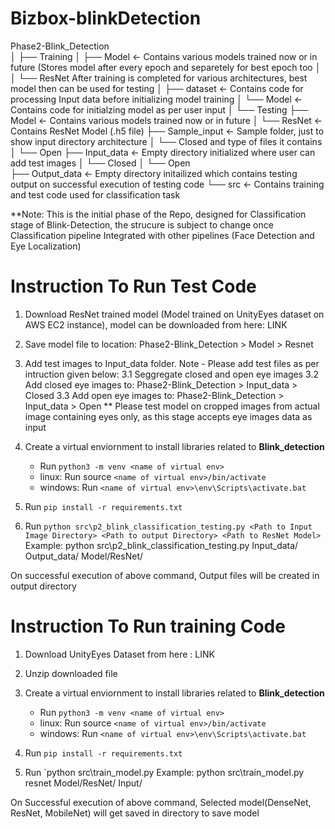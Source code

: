 # Bizbox-blinkDetection


Phase2-Blink_Detection  
│
├── Training
│     ├── Model                       <- Contains various models trained now or in future (Stores model after every epoch and separetely for best epoch too
│     │    └── ResNet                    After training is completed for various architectures, best model then can be used for testing
│     ├── dataset                     <- Contains code for processing Input data before initializing model training
│     └── Model                       <- Contains code for initialzing model as per user input
│
└── Testing
      ├── Model                       <- Contains various models trained now or in future
      │    └── ResNet                 <- Contains ResNet Model (.h5 file)
      ├── Sample_input                <- Sample folder, just to show input directory architecture
      │    └── Closed                     and type of files it contains
      │    └── Open
      ├── Input_data                  <- Empty directory initialized where user can add test images
      │    └── Closed
      │    └── Open         
      ├── Output_data                 <- Empty directory initailized which contains testing output on successful execution of testing code
      └── src                         <- Contains training and test code used for classification task


**Note: This is the initial phase of the Repo, designed for Classification stage of Blink-Detection, the strucure is subject to change once Classification pipeline
Integrated with other pipelines (Face Detection and Eye Localization)



# Instruction To Run Test Code

1. Download ResNet trained model (Model trained on UnityEyes dataset on AWS EC2 instance), model can be downloaded from here: LINK
2. Save model file to location: Phase2-Blink_Detection > Model > Resnet 
3. Add test images to Input_data folder.
Note - Please add test files as per intruction given below:
3.1 Seggregate closed and open eye images
3.2 Add closed eye images to: Phase2-Blink_Detection > Input_data > Closed 
3.3 Add open eye images to: Phase2-Blink_Detection > Input_data > Open
** Please test model on cropped images from actual image containing eyes only, as this stage accepts eye images data as input 

4. Create a virtual enviornment to install libraries related to **Blink_detection**
    - Run `python3 -m venv <name of virtual env>`
    - linux: Run source `<name of virtual env>/bin/activate`
    - windows: Run `<name of virtual env>\env\Scripts\activate.bat`

5. Run `pip install -r requirements.txt`
6. Run `python src\p2_blink_classification_testing.py <Path to Input Image Directory> <Path to output Directory> <Path to ResNet Model>`
Example: python src\p2_blink_classification_testing.py Input_data/ Output_data/ Model/ResNet/

On successful execution of above command, Output files will be created in output directory


# Instruction To Run training Code 

1. Download UnityEyes Dataset from here : LINK
2. Unzip downloaded file
3. Create a virtual enviornment to install libraries related to **Blink_detection**
    - Run `python3 -m venv <name of virtual env>`
    - linux: Run source `<name of virtual env>/bin/activate`
    - windows: Run `<name of virtual env>\env\Scripts\activate.bat`

4. Run `pip install -r requirements.txt`
5. Run `python src\train_model.py <Backbone-name> <Path to Directory to save model> <Path to Input Directory>
Example: python src\train_model.py resnet Model/ResNet/ Input/

On Successful execution of above command, Selected model(DenseNet, ResNet, MobileNet) will get saved in directory to save model




